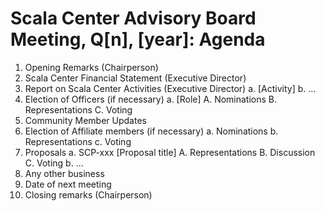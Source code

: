 # Scala Center Advisory Board Meeting, Q[n], [year]: Agenda

1. Opening Remarks (Chairperson)
2. Scala Center Financial Statement (Executive Director)
3. Report on Scala Center Activities (Executive Director)
 a. [Activity]
 b. ...
4. Election of Officers (if necessary)
 a. [Role]
  A. Nominations
  B. Representations
  C. Voting
5. Community Member Updates
6. Election of Affiliate members (if necessary)
 a. Nominations
 b. Representations
 c. Voting
7. Proposals
 a. SCP-xxx [Proposal title]
  A. Representations
  B. Discussion
  C. Voting
 b. ...
8. Any other business
9. Date of next meeting
10. Closing remarks (Chairperson)

